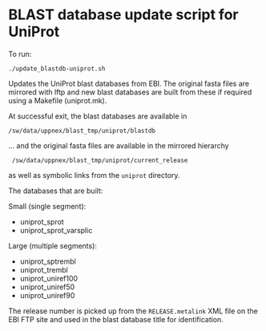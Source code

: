 # BLAST database update script for UniProt

To run:

    ./update_blastdb-uniprot.sh

Updates the UniProt blast databases from EBI.  The original fasta files
are mirrored with lftp and new blast databases are built from these
if required using a Makefile (uniprot.mk).

At successful exit, the blast databases are available in

    /sw/data/uppnex/blast_tmp/uniprot/blastdb

... and the original fasta files are available in the mirrored hierarchy

     /sw/data/uppnex/blast_tmp/uniprot/current_release

as well as symbolic links from the `uniprot` directory.

The databases that are built:

Small (single segment):

* uniprot_sprot
* uniprot_sprot_varsplic

Large (multiple segments):

* uniprot_sptrembl
* uniprot_trembl
* uniprot_uniref100
* uniprot_uniref50
* uniprot_uniref90

The release number is picked up from the `RELEASE.metalink` XML file on
the EBI FTP site and used in the blast database title for identification.
